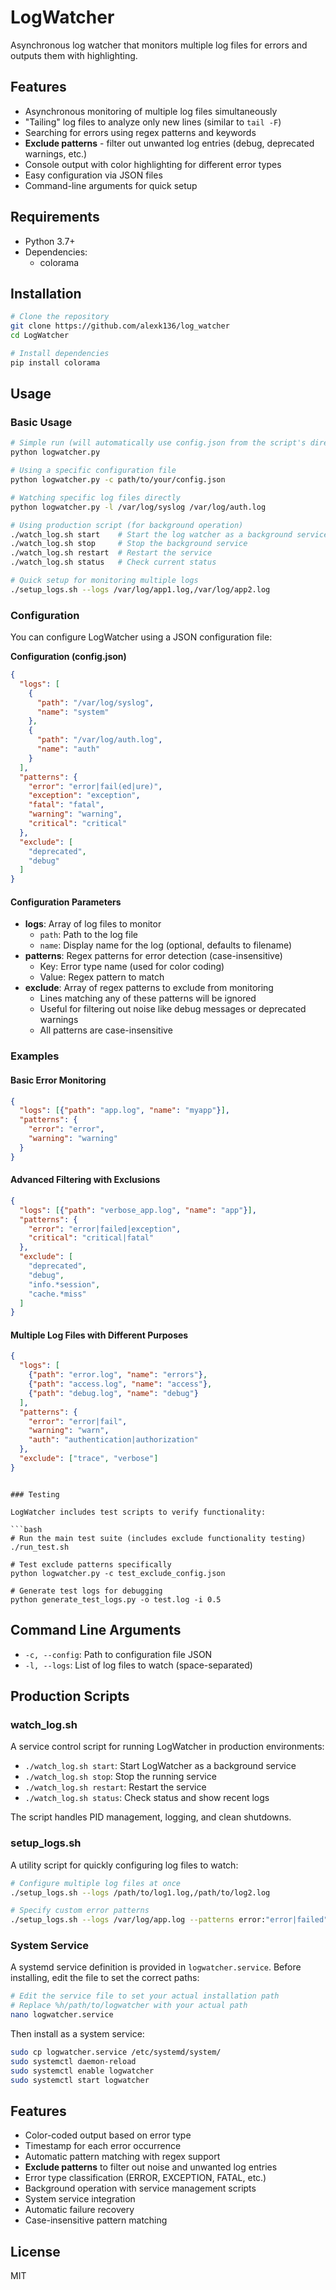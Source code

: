 # LogWatcher

Asynchronous log watcher that monitors multiple log files for errors and outputs them with highlighting.

## Features

- Asynchronous monitoring of multiple log files simultaneously
- "Tailing" log files to analyze only new lines (similar to `tail -F`)
- Searching for errors using regex patterns and keywords
- **Exclude patterns** - filter out unwanted log entries (debug, deprecated warnings, etc.)
- Console output with color highlighting for different error types
- Easy configuration via JSON files
- Command-line arguments for quick setup

## Requirements

- Python 3.7+
- Dependencies:
  - colorama

## Installation

```bash
# Clone the repository
git clone https://github.com/alexk136/log_watcher
cd LogWatcher

# Install dependencies
pip install colorama
```

## Usage

### Basic Usage

```bash
# Simple run (will automatically use config.json from the script's directory)
python logwatcher.py

# Using a specific configuration file
python logwatcher.py -c path/to/your/config.json

# Watching specific log files directly
python logwatcher.py -l /var/log/syslog /var/log/auth.log

# Using production script (for background operation)
./watch_log.sh start    # Start the log watcher as a background service
./watch_log.sh stop     # Stop the background service
./watch_log.sh restart  # Restart the service
./watch_log.sh status   # Check current status

# Quick setup for monitoring multiple logs
./setup_logs.sh --logs /var/log/app1.log,/var/log/app2.log
```

### Configuration

You can configure LogWatcher using a JSON configuration file:

**Configuration (config.json)**

```json
{
  "logs": [
    {
      "path": "/var/log/syslog",
      "name": "system"
    },
    {
      "path": "/var/log/auth.log",
      "name": "auth"
    }
  ],
  "patterns": {
    "error": "error|fail(ed|ure)",
    "exception": "exception",
    "fatal": "fatal",
    "warning": "warning",
    "critical": "critical"
  },
  "exclude": [
    "deprecated",
    "debug"
  ]
}
```

#### Configuration Parameters

- **logs**: Array of log files to monitor
  - `path`: Path to the log file
  - `name`: Display name for the log (optional, defaults to filename)
- **patterns**: Regex patterns for error detection (case-insensitive)
  - Key: Error type name (used for color coding)
  - Value: Regex pattern to match
- **exclude**: Array of regex patterns to exclude from monitoring
  - Lines matching any of these patterns will be ignored
  - Useful for filtering out noise like debug messages or deprecated warnings
  - All patterns are case-insensitive

### Examples

#### Basic Error Monitoring
```json
{
  "logs": [{"path": "app.log", "name": "myapp"}],
  "patterns": {
    "error": "error",
    "warning": "warning"
  }
}
```

#### Advanced Filtering with Exclusions
```json
{
  "logs": [{"path": "verbose_app.log", "name": "app"}],
  "patterns": {
    "error": "error|failed|exception",
    "critical": "critical|fatal"
  },
  "exclude": [
    "deprecated",
    "debug",
    "info.*session",
    "cache.*miss"
  ]
}
```

#### Multiple Log Files with Different Purposes
```json
{
  "logs": [
    {"path": "error.log", "name": "errors"},
    {"path": "access.log", "name": "access"},
    {"path": "debug.log", "name": "debug"}
  ],
  "patterns": {
    "error": "error|fail",
    "warning": "warn",
    "auth": "authentication|authorization"
  },
  "exclude": ["trace", "verbose"]
}
```
```

### Testing

LogWatcher includes test scripts to verify functionality:

```bash
# Run the main test suite (includes exclude functionality testing)
./run_test.sh

# Test exclude patterns specifically
python logwatcher.py -c test_exclude_config.json

# Generate test logs for debugging
python generate_test_logs.py -o test.log -i 0.5
```

## Command Line Arguments

- `-c, --config`: Path to configuration file JSON
- `-l, --logs`: List of log files to watch (space-separated)

## Production Scripts

### watch_log.sh

A service control script for running LogWatcher in production environments:

- `./watch_log.sh start`: Start LogWatcher as a background service
- `./watch_log.sh stop`: Stop the running service
- `./watch_log.sh restart`: Restart the service
- `./watch_log.sh status`: Check status and show recent logs

The script handles PID management, logging, and clean shutdowns.

### setup_logs.sh

A utility script for quickly configuring log files to watch:

```bash
# Configure multiple log files at once
./setup_logs.sh --logs /path/to/log1.log,/path/to/log2.log

# Specify custom error patterns
./setup_logs.sh --logs /var/log/app.log --patterns error:"error|failed",critical:"urgent|critical"
```

### System Service

A systemd service definition is provided in `logwatcher.service`. Before installing, edit the file to set the correct paths:

```bash
# Edit the service file to set your actual installation path
# Replace %h/path/to/logwatcher with your actual path
nano logwatcher.service
```

Then install as a system service:

```bash
sudo cp logwatcher.service /etc/systemd/system/
sudo systemctl daemon-reload
sudo systemctl enable logwatcher
sudo systemctl start logwatcher
```

## Features

- Color-coded output based on error type
- Timestamp for each error occurrence
- Automatic pattern matching with regex support
- **Exclude patterns** to filter out noise and unwanted log entries
- Error type classification (ERROR, EXCEPTION, FATAL, etc.)
- Background operation with service management scripts
- System service integration
- Automatic failure recovery
- Case-insensitive pattern matching

## License

MIT
